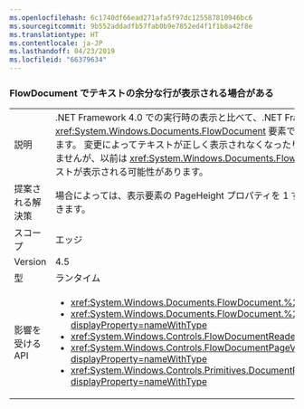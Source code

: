 ```yaml
---
ms.openlocfilehash: 6c1740df66ead271afa5f97dc125587810946bc6
ms.sourcegitcommit: 9b552addadfb57fab0b9e7852ed4f1f1b8a42f8e
ms.translationtype: HT
ms.contentlocale: ja-JP
ms.lasthandoff: 04/23/2019
ms.locfileid: "66379634"
---
```

### <a name="flowdocument-may-show-an-extra-line-of-text"></a>FlowDocument でテキストの余分な行が表示される場合がある

|   |   |
|---|---|
|説明|.NET Framework 4.0 での実行時の表示と比べて、.NET Framework 4.5 での実行時に <xref:System.Windows.Documents.FlowDocument> 要素でテキストの余分な行が表示されることがあります。 変更によってテキストが正しく表示されなくなったり、読みにくくなったりするようなことはありませんが、以前は <xref:System.Windows.Documents.FlowDocument> のビューから除外されていたテキストが表示される可能性があります。|
|提案される解決策|場合によっては、表示要素の PageHeight プロパティを 1 ずつ減らすことで、表示行の以前の数を復元できます。|
|スコープ|エッジ|
|Version|4.5|
|型|ランタイム|
|影響を受ける API|<ul><li><xref:System.Windows.Documents.FlowDocument.%23ctor?displayProperty=nameWithType></li><li><xref:System.Windows.Documents.FlowDocument.%23ctor(System.Windows.Documents.Block)?displayProperty=nameWithType></li><li><xref:System.Windows.Controls.FlowDocumentReader.%23ctor?displayProperty=nameWithType></li><li><xref:System.Windows.Controls.FlowDocumentPageViewer.%23ctor?displayProperty=nameWithType></li><li><xref:System.Windows.Controls.Primitives.DocumentPageView.%23ctor?displayProperty=nameWithType></li></ul>|
